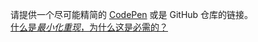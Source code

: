 请提供一个尽可能精简的 [CodePen](http://codepen.io/benjycui/pen/KgPZrE?editors=001) 或是 GitHub 仓库的链接。
<br>
[什么是*最小化重现*，为什么这是必需的？](#modal)
